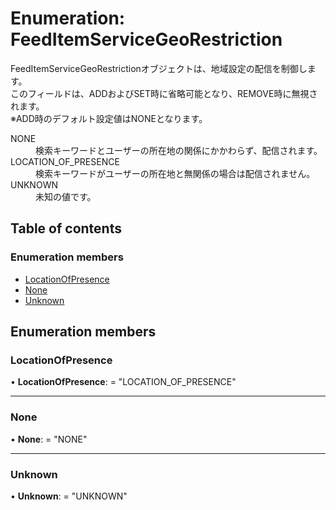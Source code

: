 # Enumeration: FeedItemServiceGeoRestriction


<div lang=\"ja\">FeedItemServiceGeoRestrictionオブジェクトは、地域設定の配信を制御します。<br> このフィールドは、ADDおよびSET時に省略可能となり、REMOVE時に無視されます。<br> ※ADD時のデフォルト設定値はNONEとなります。 </div>  <dl class=term>   <dt class=\"term__item\">NONE</dt>   <dd class=\"term__desc\"><span lang=\"ja\">検索キーワードとユーザーの所在地の関係にかかわらず、配信されます。</span></dd>   <dt class=\"term__item\">LOCATION_OF_PRESENCE</dt>   <dd class=\"term__desc\"><span lang=\"ja\">検索キーワードがユーザーの所在地と無関係の場合は配信されません。</span></dd>   <dt class=\"term__item\">UNKNOWN</dt>   <dd class=\"term__desc\"><span lang=\"ja\">未知の値です。</span></dd> </dl>

## Table of contents

### Enumeration members

- [LocationOfPresence](feeditemservicegeorestriction.md#locationofpresence)
- [None](feeditemservicegeorestriction.md#none)
- [Unknown](feeditemservicegeorestriction.md#unknown)

## Enumeration members

### LocationOfPresence

• **LocationOfPresence**: = "LOCATION\_OF\_PRESENCE"

___

### None

• **None**: = "NONE"

___

### Unknown

• **Unknown**: = "UNKNOWN"
